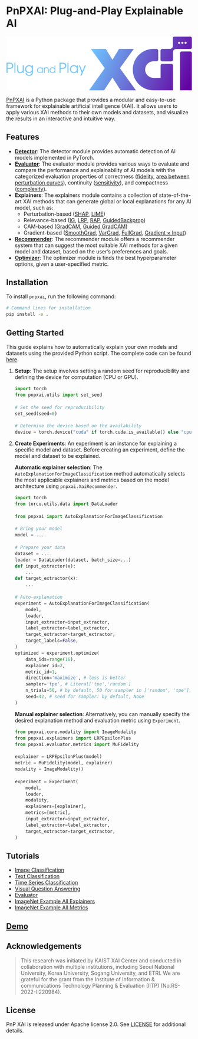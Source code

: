 # PnPXAI: Plug-and-Play Explainable AI

<div align='center'>
    <img src="assets/pnpxai_logo_horizontal.png">
</div>

[PnPXAI](https://openxaiproject.github.io/pnpxai/) is a Python package that provides a modular and easy-to-use framework for explainable artificial intelligence (XAI). It allows users to apply various XAI methods to their own models and datasets, and visualize the results in an interactive and intuitive way.

## Features

- [**Detector**](pnpxai/core/detector/): The detector module provides automatic detection of AI models implemented in PyTorch.
- [**Evaluator**](pnpxai/evaluator/metrics/): The evaluator module provides various ways to evaluate and compare the performance and explainability of AI models with the categorized evaluation properties of correctness ([fidelity](pnpxai/evaluator/metrics/mu_fidelity.py), [area between perturbation curves](pnpxai/evaluator/metrics/pixel_flipping.py)), continuity ([sensitivity](pnpxai/evaluator/metrics/sensitivity.py)), and compactness ([complexity](pnpxai/evaluator/metrics/complexity.py)).
- **Explainers**: The explainers module contains a collection of state-of-the-art XAI methods that can generate global or local explanations for any AI model, such as:
	- Perturbation-based ([SHAP](pnpxai/explainers/kernel_shap.py), [LIME](pnpxai/explainers/lime.py))
	- Relevance-based ([IG](pnpxai/explainers/integrated_gradients.py), [LRP](pnpxai/explainers/lrp.py), [RAP](pnpxai/explainers/rap), [GuidedBackprop](pnpxai/explainers/guided_backprop.py))
	- CAM-based ([GradCAM](pnpxai/explainers/grad_cam.py), [Guided GradCAM](pnpxai/explainers/guided_grad_cam.py))
	- Gradient-based ([SmoothGrad](pnpxai/explainers/smooth_grad.py), [VarGrad](pnpxai/explainers/var_grad.py), [FullGrad](pnpxai/explainers/full_grad.py), [Gradient &times; Input](pnpxai/explainers/grad_x_input.py))
- [**Recommender**](pnpxai/core/recommender): The recommender module offers a recommender system that can suggest the most suitable XAI methods for a given model and dataset, based on the user’s preferences and goals.
- [**Optimizer**](pnpxai/evaluator/optimizer): The optimizer module is finds the best hyperparameter options, given a user-specified metric.

## Installation

To install `pnpxai`, run the following command:

```bash
# Command lines for installation
pip install -e .
```

## Getting Started

This guide explains how to automatically explain your own models and datasets using the provided Python script. The complete code can be found [here](tutorials/auto_explanation_imagenet_example.py).

1. **Setup**: The setup involves setting a random seed for reproducibility and defining the device for computation (CPU or GPU). 
    
    ```python
    import torch
    from pnpxai.utils import set_seed
    
    # Set the seed for reproducibility
    set_seed(seed=0)
    
    # Determine the device based on the availability
    device = torch.device("cuda" if torch.cuda.is_available() else "cpu")
    ```
    
2. **Create Experiments**: An experiment is an instance for explaining a specific model and dataset. Before creating an experiment, define the model and dataset to be explained.

    **Automatic explainer selection**: The `AutoExplanationForImageClassification` method automatically selects the most applicable explainers and metrics based on the model architecture using `pnpxai.XaiRecommender`.
        
    ```python
    import torch
    from torcu.utils.data import DataLoader

    from pnpxai import AutoExplanationForImageClassification

    # Bring your model
    model = ...

    # Prepare your data
    dataset = ...
    loader = DataLoader(dataset, batch_size=...)
    def input_extractor(x):
        ...
    def target_extractor(x):
        ...

    # Auto-explanation
    experiment = AutoExplanationForImageClassification(
        model,
        loader,
        input_extractor=input_extractor,
        label_extractor=label_extractor,
        target_extractor=target_extractor,
        target_labels=False,
    )
    optimized = experiment.optimize(
        data_ids=range(16),
        explainer_id=2,
        metric_id=1,
        direction='maximize', # less is better
        sampler='tpe', # Literal['tpe','random']
        n_trials=50, # by default, 50 for sampler in ['random', 'tpe'], None for ['grid']
        seed=42, # seed for sampler: by default, None
    )
    ```
        
    **Manual explainer selection**: Alternatively, you can manually specify the desired explanation method and evaluation metric using `Experiment`.
        
    ```python
    from pnpxai.core.modality import ImageModality
    from pnpxai.explainers import LRPEpsilonPlus
    from pnpxai.evaluator.metrics import MuFidelity
    
    explainer = LRPEpsilonPlus(model)
    metric = MuFidelity(model, explainer)
    modality = ImageModality()

    experiment = Experiment(
        model,
        loader,
        modality,
        explainers=[explainer],
        metrics=[metric],
        input_extractor=input_extractor,
        label_extractor=label_extractor,
        target_extractor=target_extractor,
    )
    ```


## Tutorials
- [Image Classification](tutorials/auto_explanation_imagenet_example.py)
- [Text Classification](tutorials/auto_explanation_imdb_example.py)
- [Time Series Classification](tutorials/auto_explanation_ts_example.py)
- [Visual Question Answering](tutorials/auto_explanation_vqa_example.py)
- [Evaluator](tutorials/evaluator.py)
- [ImageNet Example All Explainers](tutorials/imagenet_example_all_explainers.md)
- [ImageNet Example All Metrics](tutorials/imagenet_example_all_metrics.md)

## [Demo](https://openxaiproject.github.io/pnpxai/demo/)

## Acknowledgements

> This research was initiated by KAIST XAI Center and conducted in collaboration with multiple institutions, including Seoul National University, Korea University, Sogang University, and ETRI.
We are grateful for the grant from the Institute of Information & communications Technology Planning & Evaluation (IITP) (No.RS-2022-II220984).

## License

PnP XAI is released under Apache license 2.0. See [LICENSE](LICENSE) for additional details.
